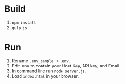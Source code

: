 # Build
1. `npm install`
2. `gulp js`

# Run
1. Rename `.env_sample` -> `.env`.
2. Edit .env to contain your Host Key, API key, and Email.
3. In command line run `node server.js`.
4. Load `index.html` in your browser.
